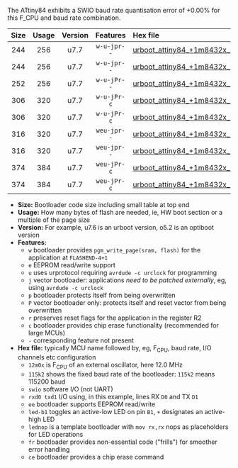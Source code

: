 The ATtiny84 exhibits a SWIO baud rate quantisation error of +0.00% for this F_CPU and baud rate combination.

|Size|Usage|Version|Features|Hex file|
|:-:|:-:|:-:|:-:|:--|
|244|256|u7.7|`w-u-jpr--`|[urboot_attiny84_+1m8432x_+++4k8_swio_rxa3_txa2_led+a4.hex](https://raw.githubusercontent.com/stefanrueger/urboot.hex/main/mcus/attiny84/external_oscillator/fcpu_+1m8432x/br_+++4k8/urboot_attiny84_+1m8432x_+++4k8_swio_rxa3_txa2_led+a4.hex)|
|244|256|u7.7|`w-u-jpr--`|[urboot_attiny84_+1m8432x_+++4k8_swio_rxa3_txa2_lednop.hex](https://raw.githubusercontent.com/stefanrueger/urboot.hex/main/mcus/attiny84/external_oscillator/fcpu_+1m8432x/br_+++4k8/urboot_attiny84_+1m8432x_+++4k8_swio_rxa3_txa2_lednop.hex)|
|252|256|u7.7|`w-u-jPr--`|[urboot_attiny84_+1m8432x_+++4k8_swio_rxa3_txa2.hex](https://raw.githubusercontent.com/stefanrueger/urboot.hex/main/mcus/attiny84/external_oscillator/fcpu_+1m8432x/br_+++4k8/urboot_attiny84_+1m8432x_+++4k8_swio_rxa3_txa2.hex)|
|306|320|u7.7|`w-u-jPr-c`|[urboot_attiny84_+1m8432x_+++4k8_swio_rxa3_txa2_led+a4_fr_ce.hex](https://raw.githubusercontent.com/stefanrueger/urboot.hex/main/mcus/attiny84/external_oscillator/fcpu_+1m8432x/br_+++4k8/urboot_attiny84_+1m8432x_+++4k8_swio_rxa3_txa2_led+a4_fr_ce.hex)|
|306|320|u7.7|`w-u-jPr-c`|[urboot_attiny84_+1m8432x_+++4k8_swio_rxa3_txa2_lednop_fr_ce.hex](https://raw.githubusercontent.com/stefanrueger/urboot.hex/main/mcus/attiny84/external_oscillator/fcpu_+1m8432x/br_+++4k8/urboot_attiny84_+1m8432x_+++4k8_swio_rxa3_txa2_lednop_fr_ce.hex)|
|316|320|u7.7|`weu-jpr--`|[urboot_attiny84_+1m8432x_+++4k8_swio_rxa3_txa2_ee_led+a4.hex](https://raw.githubusercontent.com/stefanrueger/urboot.hex/main/mcus/attiny84/external_oscillator/fcpu_+1m8432x/br_+++4k8/urboot_attiny84_+1m8432x_+++4k8_swio_rxa3_txa2_ee_led+a4.hex)|
|316|320|u7.7|`weu-jpr--`|[urboot_attiny84_+1m8432x_+++4k8_swio_rxa3_txa2_ee_lednop.hex](https://raw.githubusercontent.com/stefanrueger/urboot.hex/main/mcus/attiny84/external_oscillator/fcpu_+1m8432x/br_+++4k8/urboot_attiny84_+1m8432x_+++4k8_swio_rxa3_txa2_ee_lednop.hex)|
|374|384|u7.7|`weu-jPr-c`|[urboot_attiny84_+1m8432x_+++4k8_swio_rxa3_txa2_ee_led+a4_fr_ce.hex](https://raw.githubusercontent.com/stefanrueger/urboot.hex/main/mcus/attiny84/external_oscillator/fcpu_+1m8432x/br_+++4k8/urboot_attiny84_+1m8432x_+++4k8_swio_rxa3_txa2_ee_led+a4_fr_ce.hex)|
|374|384|u7.7|`weu-jPr-c`|[urboot_attiny84_+1m8432x_+++4k8_swio_rxa3_txa2_ee_lednop_fr_ce.hex](https://raw.githubusercontent.com/stefanrueger/urboot.hex/main/mcus/attiny84/external_oscillator/fcpu_+1m8432x/br_+++4k8/urboot_attiny84_+1m8432x_+++4k8_swio_rxa3_txa2_ee_lednop_fr_ce.hex)|

- **Size:** Bootloader code size including small table at top end
- **Usage:** How many bytes of flash are needed, ie, HW boot section or a multiple of the page size
- **Version:** For example, u7.6 is an urboot version, o5.2 is an optiboot version
- **Features:**
  + `w` bootloader provides `pgm_write_page(sram, flash)` for the application at `FLASHEND-4+1`
  + `e` EEPROM read/write support
  + `u` uses urprotocol requiring `avrdude -c urclock` for programming
  + `j` vector bootloader: applications *need to be patched externally*, eg, using `avrdude -c urclock`
  + `p` bootloader protects itself from being overwritten
  + `P` vector bootloader only: protects itself and reset vector from being overwritten
  + `r` preserves reset flags for the application in the register R2
  + `c` bootloader provides chip erase functionality (recommended for large MCUs)
  + `-` corresponding feature not present
- **Hex file:** typically MCU name followed by, eg, F<sub>CPU</sub>, baud rate, I/O channels etc configuration
  + `12m0x` is F<sub>CPU</sub> of an external oscillator, here 12.0 MHz
  + `115k2` shows the fixed baud rate of the bootloader: `115k2` means 115200 baud
  + `swio` software I/O (not UART)
  + `rxd0 txd1` I/O using, in this example, lines RX `D0` and TX `D1`
  + `ee` bootloader supports EEPROM read/write
  + `led-b1` toggles an active-low LED on pin `B1`, `+` designates an active-high LED
  + `lednop` is a template bootloader with `mov rx,rx` nops as placeholders for LED operations
  + `fr` bootloader provides non-essential code ("frills") for smoother error handling
  + `ce` bootloader provides a chip erase command
